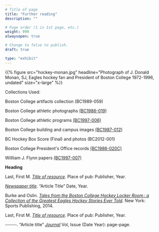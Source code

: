 ```yaml
---
# Title of page
title: "Further reading"
description: ""

# Page order (1 is 1st page, etc.)
weight: 999
alwaysopen: true

# Change to false to publish.
draft: true

type: "exhibit"
---
```


{{% figure src="hockey-monan.jpg" headline="Photograph of J. Donald Monan, SJ, Eagles hockey fan and President of Boston College 1972-1996, undated" size="x-large" %}}

Collections Used:
 
Boston College artifacts collection (BC1989-059)

Boston College athletic photographs [(BC1986-019)](https://bc-primo.hosted.exlibrisgroup.com/permalink/f/l6ucgu/ALMA-BC21424921630001021)

Boston College athletic programs [(BC1997-006)](https://bc-primo.hosted.exlibrisgroup.com/permalink/f/l6ucgu/ALMA-BC21470522600001021)

Boston College building and campus images [(BC1987-012)](https://bc-primo.hosted.exlibrisgroup.com/permalink/f/l6ucgu/ALMA-BC21428864290001021)

BC Hockey Box Score (Final) and photos (BC2012-001)

Boston College President's Office records [(BC1986-020C)]([(BC1987-012)](https://bc-primo.hosted.exlibrisgroup.com/permalink/f/l6ucgu/ALMA-BC21428864290001021))

Willliam J. Flynn papers [(BC1997-007)](https://bc-primo.hosted.exlibrisgroup.com/permalink/f/l6ucgu/ALMA-BC21424921630001021)

__Heading__

Last, First M. *[Title of resource](https://link-to-resource.edu)*. Place of pub: Publisher, Year.

*[Newspaper title](https://link-to-resource.edu)*. “Article Title” Date, Year.

Burke and Oslin. *[Tales from the Boston College Hockey Locker Room : a Collection of the Greatest Eagles Hockey Stories Ever Told](https://bc-primo.hosted.exlibrisgroup.com/permalink/f/l6ucgu/ALMA-BC21478009400001021)*. New York: Sports Publishing, 2014.

Last, First M. *[Title of resource](https://link-to-resource.edu)*. Place of pub: Publisher, Year.

------. “Article title” *[Journal](https://link-to-resource.edu)* Vol, Issue (Date Year): page-page.